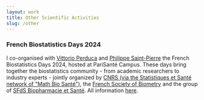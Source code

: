 ```yaml
---
layout: work
title: Other Scientific Activities
slug: /other
---
```


### **French Biostatistics Days 2024**
I co-organised with <a href="https://helios2.mi.parisdescartes.fr/~vperduca/" target="_blank">Vittorio Perduca</a> and <a href="https://perso.math.univ-toulouse.fr/psaintpi/" target="_blank">Philippe Saint-Pierre</a> the French Biostatistics Days 2024, hosted at PariSanté Campus. 
These days bring together the biostatistics community - from academic researchers to industry experts - jointly organized by <a href="https://math-bio-sante.math.cnrs.fr/index.html" target="_blank">CNRS (via the Statistiques et Santé network of "Math Bio Santé")</a>, the <a href="https://sfb.pages.math.cnrs.fr/asso/" target="_blank">French Society of Biometry</a> and the group of <a href="https://www.sfds.asso.fr/fr/biopharmacie_et_sante/457-groupe_biopharmacie_et_sante/" target="_blank">SFdS Biopharmacie et Santé</a>. 
All information <a href="https://jdb2024.sciencesconf.org/" target="_blank">here</a>.
</p>


